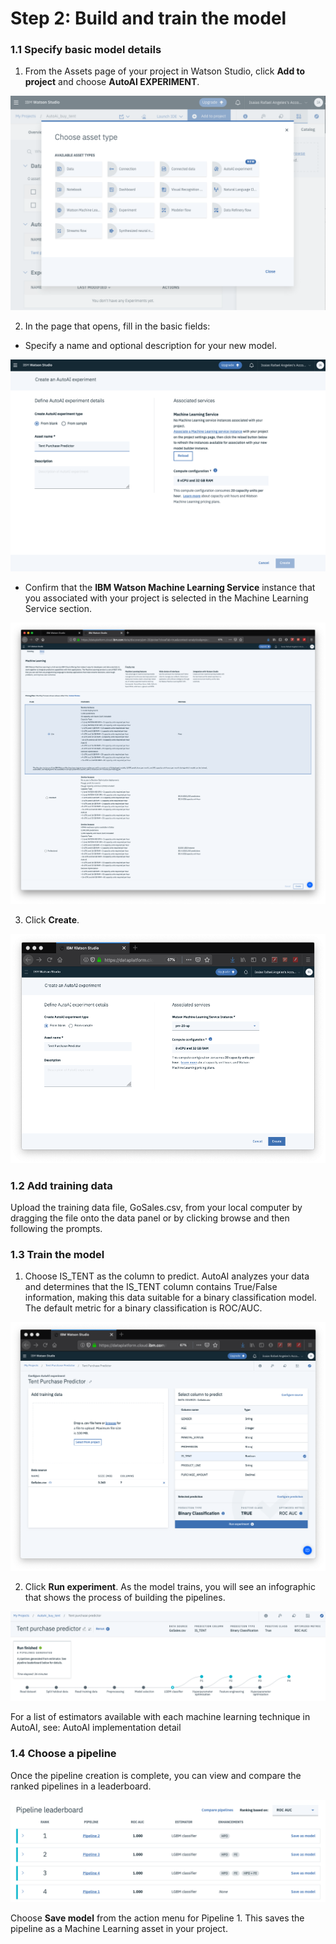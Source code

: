 # Step 2: Build and train the model

### 1.1 Specify basic model details

1. From the Assets page of your project in Watson Studio, click **Add to project** and choose **AutoAI EXPERIMENT**.

![add to project auto ai](https://github.com/IraAngeles-IBM/WatsonAutoAi/raw/master/auto_ai.png)

2. In the page that opens, fill in the basic fields:

* Specify a name and optional description for your new model. 

![Define autoai](https://github.com/IraAngeles-IBM/WatsonAutoAi/raw/master/create_auto_ai.png)

* Confirm that the **IBM Watson Machine Learning Service** instance that you associated with your project is selected in the Machine Learning Service section.

![Watson ML](https://github.com/IraAngeles-IBM/WatsonAutoAi/raw/master/WML_create.png)

3. Click **Create**.

![Create Model](https://github.com/IraAngeles-IBM/WatsonAutoAi/raw/master/auto_ai_createWML.png)

### 1.2 Add training data

Upload the training data file, GoSales.csv, from your local computer by dragging the file onto the data panel or by clicking browse and then following the prompts.

### 1.3 Train the model

1. Choose IS\_TENT as the column to predict. AutoAI analyzes your data and determines that the IS\_TENT column contains True/False information, making this data suitable for a binary classification model. The default metric for a binary classification is ROC/AUC.

![Choosing a prediction column ](https://github.com/IraAngeles-IBM/WatsonAutoAi/raw/master/auto_ai_train_data.png)

2. Click **Run experiment**. As the model trains, you will see an infographic that shows the process of building the pipelines.

![Building model pipelines](https://github.com/IraAngeles-IBM/WatsonAutoAi/raw/master/run_autoai.png)

For a list of estimators available with each machine learning technique in AutoAI, see: AutoAI implementation detail

### 1.4 Choose a pipeline

Once the pipeline creation is complete, you can view and compare the ranked pipelines in a leaderboard.

![Pipeline leaderboard](https://github.com/IraAngeles-IBM/WatsonAutoAi/raw/master/pipeline.png)

Choose **Save model** from the action menu for Pipeline 1. This saves the pipeline as a Machine Learning asset in your project.

